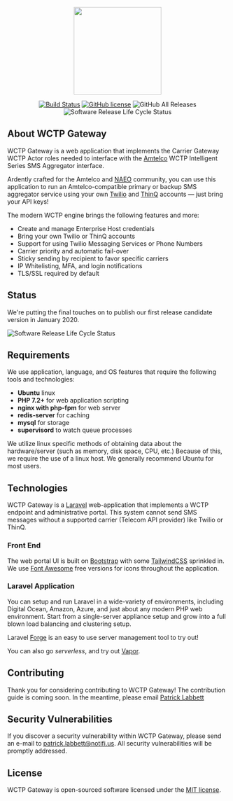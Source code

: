 <p align="center"><img src="https://wctp.io/assets/images/phones.svg" width="200"></p>

<div align="center">

[![Build Status](https://travis-ci.org/NotifiUs/wctp-gateway.svg?branch=master)](https://travis-ci.org/NotifiUs/wctp-gateway)
[![GitHub license](https://img.shields.io/github/license/notifius/wctp-gateway?color=blue)](https://github.com/NotifiUs/wctp-gateway/blob/master/LICENSE)
![GitHub All Releases](https://img.shields.io/github/downloads/NotifiUs/wctp-gateway/total)
![Software Release Life Cycle Status](https://img.shields.io/badge/release%20status-closed--beta-blueviolet)

</div>

## About WCTP Gateway

WCTP Gateway is a web application that implements the Carrier Gateway WCTP Actor roles needed to interface with the [Amtelco](https://amtelco.com) WCTP Intelligent Series SMS Aggregator interface.

Ardently crafted for the Amtelco and [NAEO](https://www.naeo.org) community, you can use this application to run an Amtelco-compatible primary or backup SMS aggregator service using your own [Twilio](https://twilio.com) and [ThinQ](https://thinq.com) accounts &mdash; just bring your API keys!

The modern WCTP engine brings the following features and more:

- Create and manage Enterprise Host credentials
- Bring your own Twilio or ThinQ accounts
- Support for using Twilio Messaging Services or Phone Numbers
- Carrier priority and automatic fail-over
- Sticky sending by recipient to favor specific carriers
- IP Whitelisting, MFA, and login notifications
- TLS/SSL required by default

## Status

We're putting the final touches on to publish our first release candidate version in January 2020.

![Software Release Life Cycle Status](https://img.shields.io/badge/release%20status-closed--beta-blueviolet)


## Requirements

We use application, language, and OS features that require the following tools and technologies:

- **Ubuntu** linux
- **PHP 7.2+** for web application scripting
- **nginx with php-fpm** for web server
- **redis-server** for caching
- **mysql** for storage
- **supervisord** to watch queue processes

We utilize linux specific methods of obtaining data about the hardware/server (such as memory, disk space, CPU, etc.)
Because of this, we require the use of a linux host. We generally recommend Ubuntu for most users. 

## Technologies

WCTP Gateway is a [Laravel](https://laravel.com) web-application that implements a WCTP endpoint and administrative portal. 
This system cannot send SMS messages without a supported carrier (Telecom API provider) like Twilio or ThinQ. 

### Front End
The web portal UI is built on [Bootstrap](https://getbootstrap.com) with some [TailwindCSS](https://tailwindcss.com) sprinkled in.
We use [Font Awesome](https://fontawesome.com/) free versions for icons throughout the application.


### Laravel Application
You can setup and run Laravel in a wide-variety of environments, including Digital Ocean, Amazon, Azure, and just about any modern PHP web environment. 
Start from a single-server appliance setup and grow into a full blown load balancing and clustering setup.

Laravel [Forge](https://forge.laravel.com) is an easy to use server management tool to try out! 

You can also go *serverless*, and try out [Vapor](https://vapor.laravel.com/). 

## Contributing

Thank you for considering contributing to WCTP Gateway! The contribution guide is coming soon. In the meantime, please email [Patrick Labbett](mailto:patrick.labbett@notifi.us)

## Security Vulnerabilities

If you discover a security vulnerability within WCTP Gateway, please send an e-mail to [patrick.labbett@notifi.us](mailto:patrick.labbett@notifi.us). All security vulnerabilities will be promptly addressed.

## License

WCTP Gateway is open-sourced software licensed under the [MIT license](https://opensource.org/licenses/MIT).

